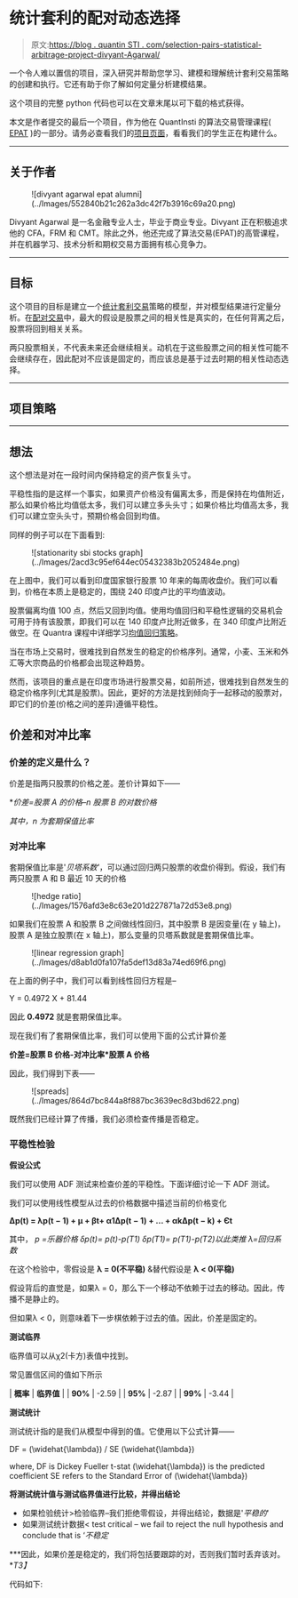 # 统计套利的配对动态选择

> 原文:[https://blog . quantin STI . com/selection-pairs-statistical-arbitrage-project-divyant-Agarwal/](https://blog.quantinsti.com/selection-pairs-statistical-arbitrage-project-divyant-agarwal/)

一个令人难以置信的项目，深入研究并帮助您学习、建模和理解统计套利交易策略的创建和执行。它还有助于你了解如何定量分析建模结果。

这个项目的完整 python 代码也可以在文章末尾以可下载的格式获得。

本文是作者提交的最后一个项目，作为他在 QuantInsti 的算法交易管理课程( [EPAT](https://www.quantinsti.com/epat) )的一部分。请务必查看我们的[项目页面](/tag/epat-trading-projects/)，看看我们的学生正在构建什么。

* * *

## 关于作者

<figure class="kg-card kg-image-card kg-width-wide">![divyant agarwal epat alumni](../Images/552840b21c262a3dc42f7b3916c69a20.png)</figure>

Divyant Agarwal 是一名金融专业人士，毕业于商业专业。Divyant 正在积极追求他的 CFA，FRM 和 CMT。除此之外，他还完成了算法交易(EPAT)的高管课程，并在机器学习、技术分析和期权交易方面拥有核心竞争力。

* * *

## **目标**

这个项目的目标是建立一个[统计套利交易](https://quantra.quantinsti.com/course/statistical-arbitrage-trading)策略的模型，并对模型结果进行定量分析。在[配对交易](/pairs-trading-basics/)中，最大的假设是股票之间的相关性是真实的，在任何背离之后，股票将回到相关关系。

两只股票相关，不代表未来还会继续相关。动机在于这些股票之间的相关性可能不会继续存在，因此配对不应该是固定的，而应该总是基于过去时期的相关性动态选择。

* * *

## **项目策略**

* * *

## 想法

这个想法是对在一段时间内保持稳定的资产恢复头寸。

平稳性指的是这样一个事实，如果资产价格没有偏离太多，而是保持在均值附近，那么如果价格比均值低太多，我们可以建立多头头寸；如果价格比均值高太多，我们可以建立空头头寸，预期价格会回到均值。

同样的例子可以在下面看到:

<figure class="kg-card kg-image-card kg-width-full">![stationarity sbi stocks graph](../Images/2acd3c95ef644ec05432383b2052484e.png)</figure>

在上图中，我们可以看到印度国家银行股票 10 年来的每周收盘价。我们可以看到，价格在本质上是稳定的，围绕 240 印度卢比的平均值波动。

股票偏离均值 100 点，然后又回到均值。使用均值回归和平稳性逻辑的交易机会可用于持有该股票，即我们可以在 140 印度卢比附近做多，在 340 印度卢比附近做空。在 Quantra 课程中详细学习[均值回归策略](https://quantra.quantinsti.com/course/python-mean-reversion-strategies-ernest-chan)。

当在市场上交易时，很难找到自然发生的稳定的价格序列。通常，小麦、玉米和外汇等大宗商品的价格都会出现这种趋势。

然而，该项目的重点是在印度市场进行股票交易，如前所述，很难找到自然发生的稳定价格序列(尤其是股票)。因此，更好的方法是找到倾向于一起移动的股票对，即它们的价差(价格之间的差异)遵循平稳性。

## 价差和对冲比率

### 价差的定义是什么？

价差是指两只股票的价格之差。差价计算如下——

**价差=股票 A 的价格–n *股票 B 的对数价格**

*其中，n 为套期保值比率*

### 对冲比率

套期保值比率是'*贝塔系数'*，可以通过回归两只股票的收盘价得到。假设，我们有两只股票 A 和 B 最近 10 天的价格

<figure class="kg-card kg-image-card kg-width-wide">![hedge ratio](../Images/1576afd3e8c63e201d227871a72d53e8.png)</figure>

如果我们在股票 A 和股票 B 之间做线性回归，其中股票 B 是因变量(在 y 轴上)，股票 A 是独立股票(在 x 轴上)，那么变量的贝塔系数就是套期保值比率。

<figure class="kg-card kg-image-card kg-width-full">![linear regression graph](../Images/d8ab1d0fa107fa5def13d83a74ed69f6.png)</figure>

在上面的例子中，我们可以看到线性回归方程是–

Y = 0.4972 X + 81.44

因此 **0.4972** 就是套期保值比率。

现在我们有了套期保值比率，我们可以使用下面的公式计算价差

**价差=股票 B 价格-对冲比率*股票 A 价格**

因此，我们得到下表——

<figure class="kg-card kg-image-card kg-width-wide">![spreads](../Images/864d7bc844a8f887bc3639ec8d3bd622.png)</figure>

既然我们已经计算了传播，我们必须检查传播是否稳定。

### 平稳性检验

**假设公式**

我们可以使用 ADF 测试来检查价差的平稳性。下面详细讨论一下 ADF 测试。

我们可以使用线性模型从过去的价格数据中描述当前的价格变化

**Δp(t) = λp(t − 1) + μ + βt+ α1Δp(t − 1) + ... + αkΔp(t − k) + Єt**

其中，
*p =乐器价格
δp(t)= p(t)-p(T1)
δp(T1)= p(T1)-p(T2)以此类推
λ=回归系数*

在这个检验中，零假设是 **λ = 0(不平稳)** &替代假设是 **λ < 0(平稳)**

假设背后的直觉是，如果λ = 0，那么下一个移动不依赖于过去的移动。因此，传播不是静止的。

但如果λ < 0，则意味着下一步棋依赖于过去的值。因此，价差是固定的。

**测试临界**

临界值可以从χ2(卡方)表值中找到。

常见置信区间的值如下所示

| **概率** | **临界值** |
| **90%** | -2.59 |
| **95%** | -2.87 |
| **99%** | -3.44 |

**测试统计**

测试统计指的是我们从模型中得到的值。它使用以下公式计算——

DF = \(\widehat{\lambda}\) / SE \(\widehat{\lambda}\)

where,
DF is Dickey Fueller t-stat
\(\widehat{\lambda}\) is the predicted coefficient
SE refers to the Standard Error of \(\widehat{\lambda}\)

**将测试统计值与测试临界值进行比较，并得出结论**

*   如果检验统计>检验临界–我们拒绝零假设，并得出结论，数据是'*平稳的*'
*   如果测试统计数据< test critical – we fail to reject the null hypothesis and conclude that is ‘*不稳定*

***因此，如果价差是稳定的，我们将包括要跟踪的对，否则我们暂时丢弃该对。**T3】*

代码如下: